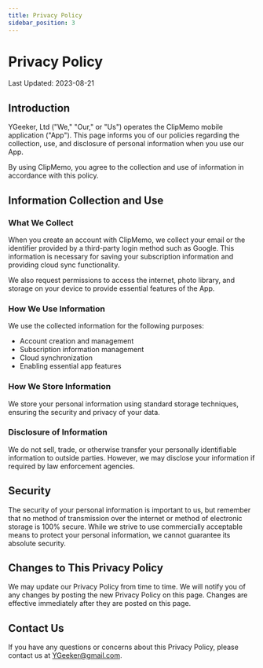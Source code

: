```yaml
---
title: Privacy Policy
sidebar_position: 3
---
```


# Privacy Policy

Last Updated: 2023-08-21

## Introduction

YGeeker, Ltd ("We," "Our," or "Us") operates the ClipMemo mobile application ("App"). This page informs you of our policies regarding the collection, use, and disclosure of personal information when you use our App.

By using ClipMemo, you agree to the collection and use of information in accordance with this policy.

## Information Collection and Use

### What We Collect

When you create an account with ClipMemo, we collect your email or the identifier provided by a third-party login method such as Google. This information is necessary for saving your subscription information and providing cloud sync functionality.

We also request permissions to access the internet, photo library, and storage on your device to provide essential features of the App.

### How We Use Information

We use the collected information for the following purposes:

-   Account creation and management
-   Subscription information management
-   Cloud synchronization
-   Enabling essential app features

### How We Store Information

We store your personal information using standard storage techniques, ensuring the security and privacy of your data.

### Disclosure of Information

We do not sell, trade, or otherwise transfer your personally identifiable information to outside parties. However, we may disclose your information if required by law enforcement agencies.

## Security

The security of your personal information is important to us, but remember that no method of transmission over the internet or method of electronic storage is 100% secure. While we strive to use commercially acceptable means to protect your personal information, we cannot guarantee its absolute security.

## Changes to This Privacy Policy

We may update our Privacy Policy from time to time. We will notify you of any changes by posting the new Privacy Policy on this page. Changes are effective immediately after they are posted on this page.

## Contact Us

If you have any questions or concerns about this Privacy Policy, please contact us at YGeeker@gmail.com.

